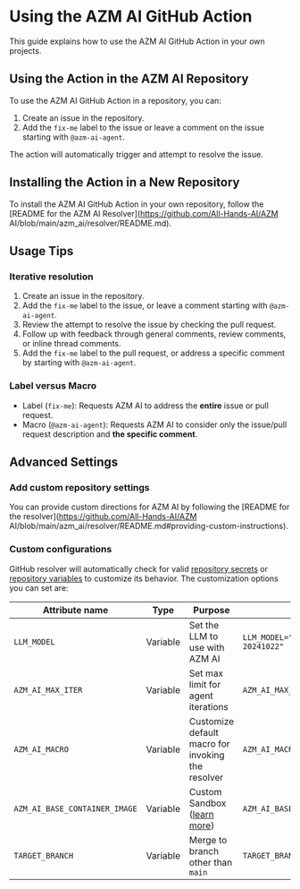 # Using the AZM AI GitHub Action

This guide explains how to use the AZM AI GitHub Action in your own projects.

## Using the Action in the AZM AI Repository

To use the AZM AI GitHub Action in a repository, you can:

1. Create an issue in the repository.
2. Add the `fix-me` label to the issue or leave a comment on the issue starting with `@azm-ai-agent`.

The action will automatically trigger and attempt to resolve the issue.

## Installing the Action in a New Repository

To install the AZM AI GitHub Action in your own repository, follow
the [README for the AZM AI Resolver](https://github.com/All-Hands-AI/AZM AI/blob/main/azm_ai/resolver/README.md).

## Usage Tips

### Iterative resolution

1. Create an issue in the repository.
2. Add the `fix-me` label to the issue, or leave a comment starting with `@azm-ai-agent`.
3. Review the attempt to resolve the issue by checking the pull request.
4. Follow up with feedback through general comments, review comments, or inline thread comments.
5. Add the `fix-me` label to the pull request, or address a specific comment by starting with `@azm-ai-agent`.

### Label versus Macro

- Label (`fix-me`): Requests AZM AI to address the **entire** issue or pull request.
- Macro (`@azm-ai-agent`): Requests AZM AI to consider only the issue/pull request description and **the specific comment**.

## Advanced Settings

### Add custom repository settings

You can provide custom directions for AZM AI by following the [README for the resolver](https://github.com/All-Hands-AI/AZM AI/blob/main/azm_ai/resolver/README.md#providing-custom-instructions).

### Custom configurations

GitHub resolver will automatically check for valid [repository secrets](https://docs.github.com/en/actions/security-for-github-actions/security-guides/using-secrets-in-github-actions?tool=webui#creating-secrets-for-a-repository) or [repository variables](https://docs.github.com/en/actions/writing-workflows/choosing-what-your-workflow-does/store-information-in-variables#creating-configuration-variables-for-a-repository) to customize its behavior.
The customization options you can set are:

| **Attribute name**               | **Type** | **Purpose**                                                                                         | **Example**                                        |
| -------------------------------- | -------- | --------------------------------------------------------------------------------------------------- | -------------------------------------------------- |
| `LLM_MODEL`                      | Variable | Set the LLM to use with AZM AI                                                                   | `LLM_MODEL="anthropic/claude-3-5-sonnet-20241022"` |
| `AZM_AI_MAX_ITER`             | Variable | Set max limit for agent iterations                                                                  | `AZM_AI_MAX_ITER=10`                            |
| `AZM_AI_MACRO`                | Variable | Customize default macro for invoking the resolver                                                   | `AZM_AI_MACRO=@resolveit`                       |
| `AZM_AI_BASE_CONTAINER_IMAGE` | Variable | Custom Sandbox ([learn more](https://docs.all-hands.dev/modules/usage/how-to/custom-sandbox-guide)) | `AZM_AI_BASE_CONTAINER_IMAGE="custom_image"`    |
| `TARGET_BRANCH`                  | Variable | Merge to branch other than `main`                                                                   | `TARGET_BRANCH="dev"`                              |

